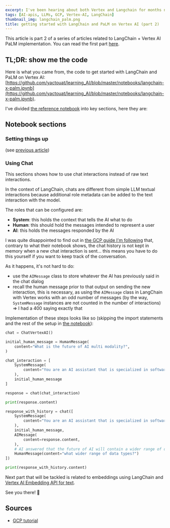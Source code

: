 ```yaml
---
excerpt: I've been hearing about both Vertex and Langchain for months now, it's about time I test drive it! 🚘 This is the part 2 of this experiment, in which I play with chat interactions.
tags: [AI-apis, LLMs, GCP, Vertex-AI, LangChain]
thumbnail_img: langchain_palm.png
title: getting started with LangChain and PaLM on Vertex AI (part 2)
---
```


This article is part 2 of a series of articles related to LangChain + Vertex AI PaLM implementation. You can read the first part [here](https://yactouat.com/posts/langchain-palm-getting-started-1/).

## TL;DR: show me the code

Here is what you came from, the code to get started with LangChain and PaLM on Vertex AI: [https://github.com/yactouat/learning_AI/blob/master/notebooks/langchain-x-palm.ipynb](https://github.com/yactouat/learning_AI/blob/master/notebooks/langchain-x-palm.ipynb). 

I've divided [the reference notebook](https://github.com/yactouat/learning_AI/blob/master/notebooks/langchain-x-palm.ipynb) into key sections, here they are:

## Notebook sections

### Setting things up

(see [previous article](https://yactouat.com/posts/langchain-palm-getting-started-1/))

### Using Chat

This sections shows how to use chat interactions instead of raw text interactions.

In the context of LangChain, chats are different from simple LLM textual interactions because additional role metadata can be added to the text interaction with the model.

The roles that can be configured are:

- **System**: this holds the context that tells the AI what to do
- **Human**: this should hold the messages intended  to represent a user
- **AI**: this holds the messages responded by the AI

I was quite disappointed to find out in [the GCP guide I'm following](https://github.com/GoogleCloudPlatform/generative-ai/blob/main/language/orchestration/langchain/intro_langchain_palm_api.ipynb) that, contrary to what their notebook shows, the chat history is not kept in memory when a new chat interaction is sent... this means you have to do this yourself if you want to keep track of the conversation.

As it happens, it's not hard to do:

- use the `AIMessage` class to store whatever the AI has previously said in the chat dialog
- recall the human message prior to that output on sending the new interaction, this is necessary, as using the `AIMessage` class in LangChain with Vertex works with an odd number of messages (by the way, `SystemMessage` instances are not counted in the number of interactions) => I had a 400 saying exactly that

Implementation of these steps looks like so (skipping the import statements and the rest of the setup in [the notebook](https://yactouat.com/posts/langchain-palm-getting-started-1/)):

```python
chat = ChatVertexAI()

initial_human_message = HumanMessage(
    content="What is the future of AI multi modality?",
)

chat_interaction = [
    SystemMessage(
        content="You are an AI assistant that is specialized in software enginering and in machine learning. Your answers are two short sentences long maximum.",
    ),
    initial_human_message
]

response = chat(chat_interaction)

print(response.content)

response_with_history = chat([
    SystemMessage(
        content="You are an AI assistant that is specialized in software enginering and in machine learning. Your answers are two short sentences long maximum.",
    ),
    initial_human_message,
    AIMessage(
        content=response.content,
    ),
    # AI answered that the future of AI will contain a wider range of data types as inputs
    HumanMessage(content="what wider range of data types?")
])

print(response_with_history.content)
```

Next part that will be tackled is related to embeddings using LangChain and [Vertex AI Embedding API for text](https://cloud.google.com/vertex-ai/docs/generative-ai/embeddings/get-text-embeddings).

See you there! 👋

## Sources

- [GCP tutorial](https://github.com/GoogleCloudPlatform/generative-ai/blob/main/language/orchestration/langchain/intro_langchain_palm_api.ipynb)